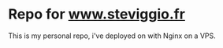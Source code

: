 <h1> Repo for <a href="https://www.steviggio.fr">www.steviggio.fr </a> </h1>

This is my personal repo, i've deployed on with Nginx on a VPS.